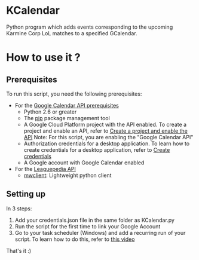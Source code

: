 # KCalendar
Python program which adds events corresponding to the upcoming Karmine Corp LoL matches to a specified GCalendar.

# How to use it ?
## Prerequisites
To run this script, you need the following prerequisites:

- For the [Google Calendar API prerequisites](https://developers.google.com/calendar/api/quickstart/python)
  - Python 2.6 or greater
  - The [pip](https://pypi.python.org/pypi/pip) package management tool
  - A Google Cloud Platform project with the API enabled. To create a project and enable an API, refer to [Create a project and enable the API](https://developers.google.com/workspace/guides/create-project)
        Note: For this script, you are enabling the "Google Calendar API"
  - Authorization credentials for a desktop application. To learn how to create credentials for a desktop application, refer to [Create credentials](https://developers.google.com/workspace/guides/create-credentials)
  - A Google account with Google Calendar enabled
- For the [Leaguepedia API](https://lol.fandom.com/wiki/Help:Leaguepedia_API)
  - [mwclient](https://mwclient.readthedocs.io/en/latest/user/index.html): Lightweight python client

## Setting up
In 3 steps:
1. Add your credentials.json file in the same folder as KCalendar.py
2. Run the script for the first time to link your Google Account
3. Go to your task scheduler (Windows) and add a recurring run of your script. To learn how to do this, refer to [this video](https://www.youtube.com/watch?v=4n2fC97MNac&t=441s)

That's it :)
